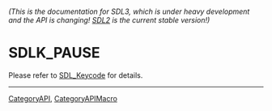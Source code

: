 ###### (This is the documentation for SDL3, which is under heavy development and the API is changing! [SDL2](https://wiki.libsdl.org/SDL2/) is the current stable version!)
# SDLK_PAUSE

Please refer to [SDL_Keycode](SDL_Keycode) for details.

----
[CategoryAPI](CategoryAPI), [CategoryAPIMacro](CategoryAPIMacro)


